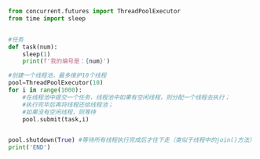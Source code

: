
<BlogInfo id="836" title="24.线程池的使用" author="白日梦想猿" pv=0 read_times=0 pre_cost_time=0分18秒 category="并发编程" tag_list="['并发编程']" create_time="2022.03.03 16:33:30" update_time="2022.03.03 16:42:59" />

```python
from concurrent.futures import ThreadPoolExecutor
from time import sleep


#任务
def task(num):
    sleep(1)
    print(f'我的编号是：{num}')

#创建一个线程池，最多维护10个线程
pool=ThreadPoolExecutor(10)
for i in range(1000):
    #在线程池中提交一个任务，线程池中如果有空闲线程，则分配一个线程去执行；
    #执行完毕后再将线程还给线程池；
    #如果没有空闲线程，则等待
    pool.submit(task,i)


pool.shutdown(True) #等待所有线程执行完成后才往下走（类似于线程中的join()方法）
print('END')



```
